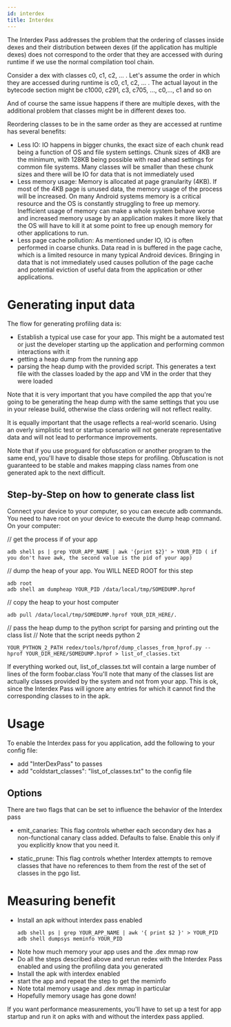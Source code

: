 ```yaml
---
id: interdex
title: Interdex
---
```


The Interdex Pass addresses the problem that the ordering of classes inside dexes
and their distribution between dexes (if the application has multiple dexes) does
not correspond to the order that they are accessed with during runtime if we use
the normal compilation tool chain.

Consider a dex with classes c0, c1, c2, ... . Let's assume the order in which
they are accessed during runtime is c0, c1, c2, ... .
The actual layout in the bytecode section might be 
c1000, c291, c3, c705, ..., c0,..., c1 and so on

And of course the same issue happens if there are multiple dexes, with the
additional problem that classes might be in different dexes too.

Reordering classes to be in the same order as they are accessed at
runtime has several benefits:
- Less IO: IO happens in bigger chunks, the exact size of each chunk read being a function of OS and file system settings. Chunk sizes of 4KB are the minimum, with 128KB being possible with read ahead settings for common file systems. Many classes will be smaller than these chunk sizes and there will be IO for data that is not immediately used
- Less memory usage: Memory is allocated at page granularity (4KB). If most of the 4KB page is unused data, the memory usage of the process will be increased. On many Android systems memory is a critical resource and the OS is constantly struggling to free up memory. Inefficient usage of memory can make a whole system behave worse and increased memory usage by an application makes it more likely that the OS will have to kill it at some point to free up enough memory for other applications to run.
- Less page cache pollution: As mentioned under IO, IO is often performed in coarse chunks. Data read in is buffered in the page cache, which is a limited resource in many typical Android devices. Bringing in data that is not immediately used causes pollution of the page cache and potential eviction of useful data from the application or other applications.

# Generating input data

The flow for generating profiling data is:
- Establish a typical use case for your app. This might be a automated test or just the developer starting up the application and performing common interactions with it
- getting a heap dump from the running app
- parsing the heap dump with the provided script. This generates a text file with the classes loaded by the app and VM in the order that they were loaded

Note that it is very important that you have compiled the app that you're going
to be generating the heap dump with the same settings that you use in your
release build, otherwise the class ordering will not reflect reality.

It is equally important that the usage reflects a real-world scenario. Using
an overly simplistic test or startup scenario will not generate representative
data and will not lead to performance improvements. 

Note that if you use proguard for obfuscation or another program to the same
end, you'll have to disable those steps for profiling. Obfuscation is not
guaranteed to be stable and makes mapping class names from one generated apk
to the next difficult.

## Step-by-Step on how to generate class list
Connect your device to your computer, so you can execute adb commands. You need to have root on your device to execute the dump heap command.
On your computer:

 // get the process if of your app
 ```
 adb shell ps | grep YOUR_APP_NAME | awk '{print $2}' > YOUR_PID ( if you don't have awk, the second value is the pid of your app)
 ```
 // dump the heap of your app. You WILL NEED ROOT for this step
 ```
 adb root
 adb shell am dumpheap YOUR_PID /data/local/tmp/SOMEDUMP.hprof
 ```
 // copy the heap to your host computer
 ```
 adb pull /data/local/tmp/SOMEDUMP.hprof YOUR_DIR_HERE/.
 ```
 // pass the heap dump to the python script for parsing and printing out the class list
 // Note that the script needs python 2
 ```
 YOUR_PYTHON_2_PATH redex/tools/hprof/dump_classes_from_hprof.py --hprof YOUR_DIR_HERE/SOMEDUMP.hprof > list_of_classes.txt
 ```

 If everything worked out, list_of_classes.txt will contain a large number of lines of the form foobar.class
 You'll note that many of the classes list are actually classes provided by the system and not from your app.
 This is ok, since the Interdex Pass will ignore any entries for which it cannot find the corresponding classes to in the apk.

# Usage

To enable the Interdex pass for you application, add the following to your config file:

- add "InterDexPass" to passes
- add "coldstart\_classes": "list\_of\_classes.txt" to the config file

## Options

There are two flags that can be set to influence the behavior of the Interdex pass

- emit_canaries: This flag controls whether each secondary dex has
  a non-functional canary class added. Defaults to false.
  Enable this only if you explicitly know that you need it.

- static_prune: This flag controls whether Interdex attempts to remove classes
  that have no references to them from the rest of the set of classes in the pgo list.

# Measuring benefit

- Install an apk without interdex pass enabled
  ```
  adb shell ps | grep YOUR_APP_NAME | awk '{ print $2 }' > YOUR_PID
  adb shell dumpsys meminfo YOUR_PID
  ```
- Note how much memory your app uses and the .dex mmap row
- Do all the steps described above and rerun redex with the Interdex Pass enabled and using the profiling data you generated
- Install the apk with interdex enabled
- start the app and repeat the step to get the meminfo
- Note total memory usage and .dex mmap in particular
- Hopefully memory usage has gone down!

If you want performance measurements, you'll have to set up a test for app startup and run it on apks with and without the interdex pass applied.
